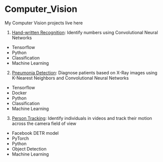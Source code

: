 # Computer_Vision

My Computer Vision projects live here

1. [Hand-written Recognition](https://github.com/sarambulo/Computer_Vision/blob/707b04cd075ca9a89230e58b233956bbff6f0d4f/Models.ipynb): Identify numbers using Convolutional Neural Networks

- Tensorflow
- Python
- Classification
- Machine Learning

2. [Pneumonia Detection](https://github.com/sarambulo/Pneumonia_detection): Diagnose patients based on X-Ray images using K-Nearest Neighbors and Convolutional Neural Networks

- Tensorflow
- Docker
- Python
- Classification
- Machine Learning

3. [Person Tracking](https://github.com/sarambulo/Person_Traking_Across_Cameras): Identify individuals in videos and track their motion across the camera field of view

- Facebook DETR model
- PyTorch
- Python
- Object Detection
- Machine Learning

